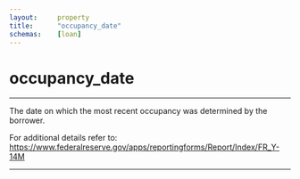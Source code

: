 ```yaml
---
layout:     property
title:      "occupancy_date"
schemas:    [loan]
---
```


# occupancy_date

---

The date on which the most recent occupancy was determined by the borrower.

For additional details refer to: https://www.federalreserve.gov/apps/reportingforms/Report/Index/FR_Y-14M

--- 